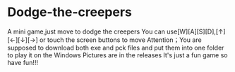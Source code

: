 # Dodge-the-creepers
A mini game,just move to dodge the creepers
You can use[W][A][S][D],[↑][←][↓][→] or touch the screen buttons to move
Attention；You are supposed to download both exe and pck files
and put them into one folder to play it on the Windows
Pictures are in the releases
It's just a fun game so have fun!!!
